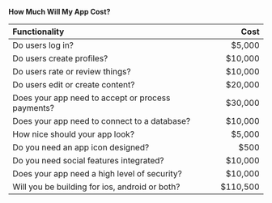 **How Much Will My App Cost?**

| Functionality                                     | Cost     |
| :-------------------------------------------------| --------:|
| Do users log in?                                  | $5,000   |
| Do users create profiles?                         | $10,000  |
| Do users rate or review things?                   | $10,000  |
| Do users edit or create content?                  | $20,000  |
| Does your app need to accept or process payments? | $30,000  |
| Does your app need to connect to a database?      | $10,000  |
| How nice should your app look?                    | $5,000   | Good = $2,500 | Great = $5,000
| Do you need an app icon designed?                 | $500     |
| Do you need social features integrated?           | $10,000  |
| Does your app need a high level of security?      | $10,000  |
| Will you be building for ios, android or both?    | $110,500 | Both = Total Cost x 2

 

